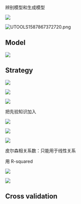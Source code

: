 

辨别模型和生成模型









![](https://mypictuchuang.oss-cn-shenzhen.aliyuncs.com/UTOOLS1587867245727.png)



![UTOOLS1587867372720.png](https://mypictuchuang.oss-cn-shenzhen.aliyuncs.com/UTOOLS1587867372720.png)



## Model



![](https://mypictuchuang.oss-cn-shenzhen.aliyuncs.com/UTOOLS1587867417222.png)

## Strategy

![](https://mypictuchuang.oss-cn-shenzhen.aliyuncs.com/UTOOLS1587867688419.png)





![](https://mypictuchuang.oss-cn-shenzhen.aliyuncs.com/UTOOLS1587867917749.png)

![](https://mypictuchuang.oss-cn-shenzhen.aliyuncs.com/UTOOLS1587868545478.png)

把先验知识加入





![](https://mypictuchuang.oss-cn-shenzhen.aliyuncs.com/UTOOLS1587869994763.png)



![](https://mypictuchuang.oss-cn-shenzhen.aliyuncs.com/UTOOLS1587870260064.png)





![](https://mypictuchuang.oss-cn-shenzhen.aliyuncs.com/UTOOLS1587870648546.png)

皮尔森相关系数：只能用于线性关系

用 R-squared

![](https://mypictuchuang.oss-cn-shenzhen.aliyuncs.com/UTOOLS1587871334009.png)



![](https://mypictuchuang.oss-cn-shenzhen.aliyuncs.com/UTOOLS1587871761741.png)

## Cross validation





